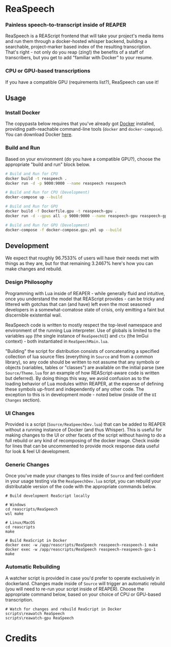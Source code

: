 # ReaSpeech

### Painless speech-to-transcript inside of REAPER
ReaSpeech is a REAScript frontend that will take your project's media items and run them through a docker-hosted whisper backend, building a searchable, project-marker based index of the resulting transcription. That's right - not only do you reap (zing!) the benefits of a staff of transcribers, but you get to add "familiar with Docker" to your resume.


### CPU or GPU-based transcriptions
If you have a compatible GPU (requirements list?), ReaSpeech can use it!

## Usage

### Install Docker

The copypasta below requires that you've already got [Docker](https://www.docker.com/) installed, providing path-reachable command-line tools (`docker` and `docker-compose`). You can download Docker [here](https://www.docker.com/products/docker-desktop/).

### Build and Run

Based on your environment (do you have a compatible GPU?), choose the appropriate "build and run" block below.


```sh
# Build and Run for CPU
docker build -t reaspeech .
docker run -d -p 9000:9000 --name reaspeech reaspeech

# Build and Run for CPU (Development)
docker-compose up --build

# Build and Run for GPU
docker build -f Dockerfile.gpu -t reaspeech-gpu .
docker run -d --gpus all -p 9000:9000 --name reaspeech-gpu reaspeech-gpu

# Build and Run for GPU (Development)
docker-compose -f docker-compose.gpu.yml up --build
```

## Development

We expect that roughly 96.7533% of users will have their needs met with things as they are, but for that remaining 3.2467% here's how you can make changes and rebuild.

### Design Philosophy

Programming with Lua inside of REAPER - while generally fluid and intuitive, once you understand the model that REAScript provides - can be tricky and littered with gotchas that can (and have) left even the most seasoned developers in a somewhat-comatose state of crisis, only emitting a faint but discernible existential wail.

ReaSpeech code is written to mostly respect the top-level namespace and environment of the running Lua interpreter. Use of globals is limited to the variables `app` (the single instance of `ReaSpeechUI`) and `ctx` (the ImGui context) - both instantiated in `ReaSpeechMain.lua`.

"Building" the script for distribution consists of concatenating a specified collection of lua source files (everything in `Source` and from a common library), so any code should be written to not assume that any symbols or objects (variables, tables or "classes") are available on the initial parse (see `Source/Theme.lua` for an example of how REAScript-aware code is written but deferred). By doing things this way, we avoid confusion as to the loading behavior of Lua modules within REAPER, at the expense of defining these symbols up-front and independently of any other code. The exception to this is in development mode - noted below (inside of the `UI Changes` section).

### UI Changes

Provided is a script (`Source/ReaSpeechDev.lua`) that can be added to REAPER without a running instance of Docker (and thus Whisper). This is useful for making changes to the UI or other facets of the script without having to do a full rebuild or any kind of recomposing of the docker image. Check inside for lines that can be uncommented to provide mock response data useful for look & feel UI development.

### Generic Changes

Once you've made your changes to files inside of `Source` and feel confident in your usage testing via the `ReaSpeechDev.lua` script, you can rebuild your distributable version of the code with the appropriate commands below.

```
# Build development ReaScript locally

# Windows
cd reascripts/ReaSpeech
wsl make

# Linux/MacOS
cd reascripts
make

# Build ReaScript in Docker
docker exec -w /app/reascripts/ReaSpeech reaspeech-reaspeech-1 make
docker exec -w /app/reascripts/ReaSpeech reaspeech-reaspeech-gpu-1 make
```

### Automatic Rebuilding

A watcher script is provided in case you'd prefer to operate exclusively in dockerland. Changes made inside of `Source` will trigger an automatic rebuild (you will need to re-run your script inside of REAPER). Choose the appropriate command below, based on your choice of CPU or GPU-based transcription.

```
# Watch for changes and rebuild ReaScript in Docker
scripts\reawatch ReaSpeech
scripts\reawatch-gpu ReaSpeech
```

# Credits
